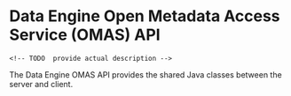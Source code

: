 <!-- SPDX-License-Identifier: Apache-2.0 -->
<!-- Copyright Contributors to the ODPi Egeria project.  -->

# Data Engine Open Metadata Access Service (OMAS) API

    <!-- TODO  provide actual description --> 

The Data Engine OMAS API provides the shared Java classes between the
server and client.